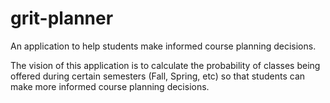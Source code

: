 # grit-planner
An application to help students make informed course planning decisions.

The vision of this application is to calculate the probability of classes being offered during certain semesters (Fall, Spring, etc) so that students can make more informed course planning decisions.
